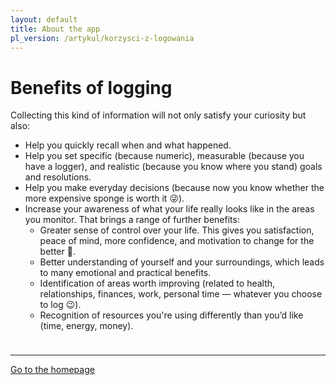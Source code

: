 ```yaml
---
layout: default
title: About the app
pl_version: /artykul/korzysci-z-logowania
---
```


# Benefits of logging
Collecting this kind of information will not only satisfy your curiosity but also:
- Help you quickly recall when and what happened.
- Help you set specific (because numeric), measurable (because you have a logger), and realistic (because you know where you stand) goals and resolutions.
- Help you make everyday decisions (because now you know whether the more expensive sponge is worth it 😜).
- Increase your awareness of what your life really looks like in the areas you monitor. That brings a range of further benefits:
    - Greater sense of control over your life. This gives you satisfaction, peace of mind, more confidence, and motivation to change for the better 🙂.
    - Better understanding of yourself and your surroundings, which leads to many emotional and practical benefits.
    - Identification of areas worth improving (related to health, relationships, finances, work, personal time — whatever you choose to log 😉).
    - Recognition of resources you're using differently than you’d like (time, energy, money).

<div style="height: 10px;"></div>

---
<a href="/en/">Go to the homepage</a>
